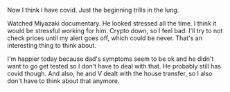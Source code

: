 Now I think I have covid. Just the beginning trills in the lung.

Watched Miyazaki documentary. He looked stressed all the time. I think it would be stressful working for him. Crypto down, so I feel bad. I'll try to not check prices until my alert goes off, which could be never. That's an interesting thing to think about.

I'm happier today because dad's symptoms seem to be ok and he didn't want to go get tested so I don't have to deal with that. He probably still has covid though. And also, he and V dealt with the house transfer, so I also don't have to think about that anymore.

